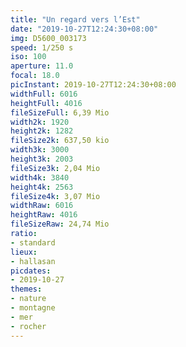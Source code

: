```yaml
---
title: "Un regard vers l’Est"
date: "2019-10-27T12:24:30+08:00"
img: D5600_003173
speed: 1/250 s
iso: 100
aperture: 11.0
focal: 18.0
picInstant: 2019-10-27T12:24:30+08:00
widthFull: 6016
heightFull: 4016
fileSizeFull: 6,39 Mio
width2k: 1920
height2k: 1282
fileSize2k: 637,50 kio
width3k: 3000
height3k: 2003
fileSize3k: 2,04 Mio
width4k: 3840
height4k: 2563
fileSize4k: 3,07 Mio
widthRaw: 6016
heightRaw: 4016
fileSizeRaw: 24,74 Mio
ratio:
- standard
lieux:
- hallasan
picdates:
- 2019-10-27
themes:
- nature
- montagne
- mer
- rocher
---
```



